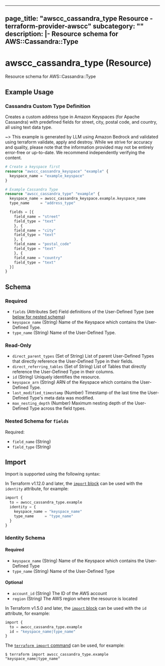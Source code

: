 
---
page_title: "awscc_cassandra_type Resource - terraform-provider-awscc"
subcategory: ""
description: |-
  Resource schema for AWS::Cassandra::Type
---

# awscc_cassandra_type (Resource)

Resource schema for AWS::Cassandra::Type

## Example Usage

### Cassandra Custom Type Definition

Creates a custom address type in Amazon Keyspaces (for Apache Cassandra) with predefined fields for street, city, postal code, and country, all using text data type.

~> This example is generated by LLM using Amazon Bedrock and validated using terraform validate, apply and destroy. While we strive for accuracy and quality, please note that the information provided may not be entirely error-free or up-to-date. We recommend independently verifying the content.

```terraform
# Create a keyspace first
resource "awscc_cassandra_keyspace" "example" {
  keyspace_name = "example_keyspace"
}

# Example Cassandra Type
resource "awscc_cassandra_type" "example" {
  keyspace_name = awscc_cassandra_keyspace.example.keyspace_name
  type_name     = "address_type"

  fields = [{
    field_name = "street"
    field_type = "text"
    }, {
    field_name = "city"
    field_type = "text"
    }, {
    field_name = "postal_code"
    field_type = "text"
    }, {
    field_name = "country"
    field_type = "text"
  }]
}
```

<!-- schema generated by tfplugindocs -->
## Schema

### Required

- `fields` (Attributes Set) Field definitions of the User-Defined Type (see [below for nested schema](#nestedatt--fields))
- `keyspace_name` (String) Name of the Keyspace which contains the User-Defined Type.
- `type_name` (String) Name of the User-Defined Type.

### Read-Only

- `direct_parent_types` (Set of String) List of parent User-Defined Types that directly reference the User-Defined Type in their fields.
- `direct_referring_tables` (Set of String) List of Tables that directly reference the User-Defined Type in their columns.
- `id` (String) Uniquely identifies the resource.
- `keyspace_arn` (String) ARN of the Keyspace which contains the User-Defined Type.
- `last_modified_timestamp` (Number) Timestamp of the last time the User-Defined Type's meta data was modified.
- `max_nesting_depth` (Number) Maximum nesting depth of the User-Defined Type across the field types.

<a id="nestedatt--fields"></a>
### Nested Schema for `fields`

Required:

- `field_name` (String)
- `field_type` (String)

## Import

Import is supported using the following syntax:

In Terraform v1.12.0 and later, the [`import` block](https://developer.hashicorp.com/terraform/language/import) can be used with the `identity` attribute, for example:

```terraform
import {
  to = awscc_cassandra_type.example
  identity = {
    keyspace_name = "keyspace_name"
    type_name     = "type_name"
  }
}
```

<!-- schema generated by tfplugindocs -->
### Identity Schema

#### Required

- `keyspace_name` (String) Name of the Keyspace which contains the User-Defined Type
- `type_name` (String) Name of the User-Defined Type

#### Optional

- `account_id` (String) The ID of the AWS account
- `region` (String) The AWS region where the resource is located

In Terraform v1.5.0 and later, the [`import` block](https://developer.hashicorp.com/terraform/language/import) can be used with the `id` attribute, for example:

```terraform
import {
  to = awscc_cassandra_type.example
  id = "keyspace_name|type_name"
}
```

The [`terraform import` command](https://developer.hashicorp.com/terraform/cli/commands/import) can be used, for example:

```shell
$ terraform import awscc_cassandra_type.example "keyspace_name|type_name"
```
